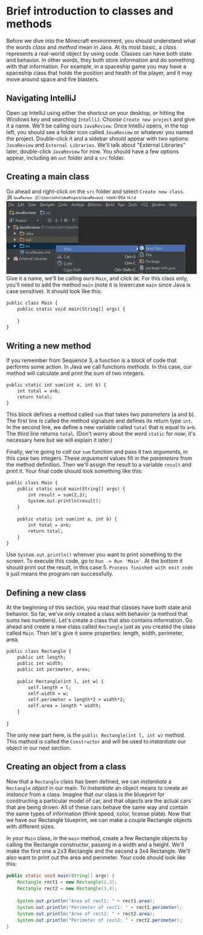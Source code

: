 # Brief introduction to classes and methods
Before we dive into the Minecraft environment, you should understand what the words _class_ and _method_ mean in Java. At its most basic, a _class_ represents a real-world object by using code. Classes can have both state and behavior. In other words, they both store information and do something with that information. For example, in a spaceship game you may have a spaceship class that holds the position and health of the player, and it may move around space and fire blasters.

## Navigating IntelliJ
Open up IntelliJ using either the shortcut on your desktop, or hitting the Windows key and searching `IntelliJ`.  Choose `Create new project` and give it a name.  We'll be calling ours `JavaReview`.  Once IntelliJ opens, in the top left, you should see a folder icon called `JavaReview` or whatever you named the project.  Double-click it and a sidebar should appear with two options: `JavaReview` and `External Libraries`.  We'll talk about "External Libraries" later, double-click `JavaReview` for now.  You should have a few options appear, including an `out` folder and a `src` folder.
## Creating a main class
Go ahead and right-click on the `src` folder and select `Create new class`.
![](images/section_1/s1_create_class.png)  
Give it a name, we'll be calling ours `Main`, and click `OK`.  For this class only, you'll need to add the method `main` (note it is lowercase `main` since Java is case sensitive).  It should look like this:
```
public class Main {
    public static void main(String[] args) {

    }
}
```  
## Writing a new method
If you remember from Sequence 3, a function is a block of code that performs some action.  In Java we call functions _methods_.  In this case, our method will calculate and print the sum of two integers.  

```
public static int sum(int a, int b) {
    int total = a+b;
    return total;
}
```  
This block defines a method called `sum` that takes two _parameters_ (a and b).  The first line is called the method signature and defines its return type `int`.  In the second line, we define a new variable called `total` that is equal to `a+b`.  The third line returns `total`. (Don't worry about the word `static` for now; it's necessary here but we will explain it later.)

Finally, we're going to _call_ our `sum` function and pass it two _arguments_, in this case two integers.  These _arguement_ values fill in the _parameters_ from the method definition.  Then we'll assign the result to a variable `result` and print it.  Your final code should look something like this:  
```
public class Main {
    public static void main(String[] args) {
        int result = sum(2,3);
        System.out.println(result);
    }

    public static int sum(int a, int b) {
        int total = a+b;
        return total;
    }
}
```  
Use `System.out.println()` whenver you want to print something to the screen. To execute this code, go to `Run -> Run 'Main'`. At the bottom it should print out the result, in this case 5.  `Process finished with exit code 0` just means the program ran successfully.  

## Defining a new class
At the beginning of this section, you read that classes have both state and behavior. So far, we've only created a class with behavior (a method that sums two numbers). Let's create a class that also contains information. Go ahead and create a new class called `Rectangle` just as you created the class called `Main`.  Then let's give it some properties: length, width, perimeter, area.
```
public class Rectangle {
    public int length;
    public int width;
    public int perimeter, area;

    public Rectangle(int l, int w) {
        self.length = l;
        self.width = w;
        self.perimeter = length*2 + width*2;
        self.area = length * width;
    }

}
```  
The only new part here, is the `public Rectangle(int l, int w)` method.  This method is called the `Constructor` and will be used to _instantiate_ our object in our next section.

## Creating an object from a class
Now that a `Rectangle` class has been defined, we can _instantiate_ a `Rectangle` _object_ in our main. To _instantiate_ an object means to create an _instance_ from a class. Imagine that our class is the blueprint for constructing a particular model of car, and that objects are the actual cars that are being driven. All of these cars behave the same way and contain the same types of information (think speed, color, license plate).  Now that we have our Rectangle blueprint, we can make a couple Rectangle objects with different sizes.

In your `Main` class, in the `main` method, create a few Rectangle objects by calling the Rectangle constructor, passing in a width and a height.  We'll make the first one a 2x3 Rectangle and the second a 3x4 Rectangle.  We'll also want to print out the area and perimeter.  Your code should look like this:
```java
public static void main(String[] args) {    
    Rectangle rect1 = new Rectangle(2,3);
    Rectangle rect2 = new Rectangle(3,4);

    System.out.println("Area of rect1: " + rect1.area);
    System.out.println("Perimeter of rect1: " + rect1.perimeter);
    System.out.println("Area of rect2: " + rect2.area);
    System.out.println("Perimeter of rect2: " + rect2.perimeter);
}
```
